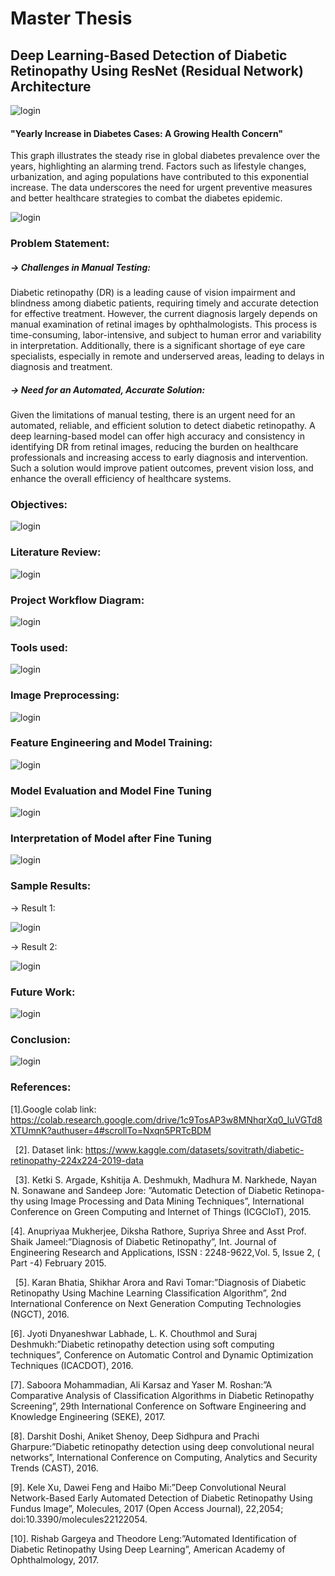 # Master Thesis

## Deep Learning-Based Detection of Diabetic Retinopathy Using ResNet (Residual Network) Architecture

![login](https://github.com/addyarishabh/Master-Thesis/blob/d51654ac7adecfffb37d4fe789d50b54728a5434/Title%20img.jpg?raw=true)

#### "Yearly Increase in Diabetes Cases: A Growing Health Concern"
This graph illustrates the steady rise in global diabetes prevalence over the years, highlighting an alarming trend. Factors such as lifestyle changes, urbanization, and aging populations have contributed to this exponential increase. The data underscores the need for urgent preventive measures and better healthcare strategies to combat the diabetes epidemic.

![login](https://github.com/addyarishabh/Master-Thesis/blob/9b122ae10860bcd11d7b6777514afa09034b92c5/stat.jpg?raw=true)

### Problem Statement:

##### -> Challenges in Manual Testing: 

Diabetic retinopathy (DR) is a leading cause of vision impairment and blindness among diabetic patients, requiring timely and accurate detection for effective treatment. However, the current diagnosis largely depends on manual examination of retinal images by ophthalmologists. This process is time-consuming, labor-intensive, and subject to human error and variability in interpretation. Additionally, there is a significant shortage of eye care specialists, especially in remote and underserved areas, leading to delays in diagnosis and treatment.

##### -> Need for an Automated, Accurate Solution: 

Given the limitations of manual testing, there is an urgent need for an automated, reliable, and efficient solution to detect diabetic retinopathy. A deep learning-based model can offer high accuracy and consistency in identifying DR from retinal images, reducing the burden on healthcare professionals and increasing access to early diagnosis and intervention. Such a solution would improve patient outcomes, prevent vision loss, and enhance the overall efficiency of healthcare systems.

### Objectives:

![login](https://github.com/addyarishabh/Master-Thesis/blob/158c0fa7a79d2674464e2c9d7257a5b4cfd7c75e/Objectives.png?raw=true)

### Literature Review:

![login](https://github.com/addyarishabh/Master-Thesis/blob/3702240e21027adc1565198cf516e1b39e406ce7/literature%20review.png?raw=true)

### Project Workflow Diagram:

![login](https://github.com/addyarishabh/Master-Thesis/blob/3702240e21027adc1565198cf516e1b39e406ce7/Project%20Workflow.png?raw=true)

### Tools used:

![login](https://github.com/addyarishabh/Master-Thesis/blob/3702240e21027adc1565198cf516e1b39e406ce7/Tools.png?raw=true)

### Image Preprocessing:

![login](https://github.com/addyarishabh/Master-Thesis/blob/e358178d1e0a0115ee8fa44fa0041eb4709c4a1b/Image%20Preprocessing.png?raw=true)

### Feature Engineering and Model Training:

![login](https://github.com/addyarishabh/Master-Thesis/blob/a589ca43ee728dfa96c3f9d2bef5dab550b64c85/Model%20Training.png?raw=true)


### Model Evaluation and Model Fine Tuning

![login](https://github.com/addyarishabh/Master-Thesis/blob/a589ca43ee728dfa96c3f9d2bef5dab550b64c85/Model%20Evaluation%20and%20Fine%20Tuning.png?raw=true)

### Interpretation of Model after Fine Tuning

![login](https://github.com/addyarishabh/Master-Thesis/blob/a589ca43ee728dfa96c3f9d2bef5dab550b64c85/After%20Fine%20tuning.png?raw=true)


### Sample Results:

-> Result 1:

![login](https://github.com/addyarishabh/Master-Thesis/blob/167f8e8057857ab781fff46f67f796cb40773f89/Sample%20Result%201.png?raw=true)

-> Result 2:

![login](https://github.com/addyarishabh/Master-Thesis/blob/167f8e8057857ab781fff46f67f796cb40773f89/Sample%20Result%202.png?raw=true)

### Future Work:

![login](https://github.com/addyarishabh/Master-Thesis/blob/167f8e8057857ab781fff46f67f796cb40773f89/Future%20Work.png?raw=true)


### Conclusion:

![login](https://github.com/addyarishabh/Master-Thesis/blob/7b59683014fe7a1668965f13eff17ebbb7b1c8b0/Conclusion.png?raw=true)

### References:

[1].Google colab link: https://colab.research.google.com/drive/1c9TosAP3w8MNhqrXq0_luVGTd8XTUmnK?authuser=4#scrollTo=Nxqn5PRTcBDM

 
[2]. Dataset link: https://www.kaggle.com/datasets/sovitrath/diabetic-retinopathy-224x224-2019-data

 
[3]. Ketki S. Argade, Kshitija A. Deshmukh, Madhura M. Narkhede, Nayan N. Sonawane and Sandeep Jore: ”Automatic Detection of Diabetic Retinopa-thy using Image Processing and Data Mining Techniques”, International Conference on Green Computing and Internet of Things (ICGCIoT), 2015.

 
[4]. Anupriyaa Mukherjee, Diksha Rathore, Supriya Shree and Asst Prof. Shaik Jameel:”Diagnosis of Diabetic Retinopathy”, Int. Journal of Engineering Research and Applications, ISSN : 2248-9622,Vol. 5, Issue 2, ( Part -4) February 2015.

 
[5]. Karan Bhatia, Shikhar Arora and Ravi Tomar:”Diagnosis of Diabetic Retinopathy Using Machine Learning Classification Algorithm”, 2nd International Conference on Next Generation Computing Technologies (NGCT), 2016.

 
[6]. Jyoti Dnyaneshwar Labhade, L. K. Chouthmol and Suraj Deshmukh:”Diabetic retinopathy detection using soft computing techniques”, Conference on Automatic Control and Dynamic Optimization Techniques (ICACDOT), 2016.

 
[7]. Saboora Mohammadian, Ali Karsaz and Yaser M. Roshan:”A Comparative Analysis of Classification Algorithms in Diabetic Retinopathy Screening”, 29th International Conference on Software Engineering and Knowledge Engineering (SEKE), 2017.

 
[8]. Darshit Doshi, Aniket Shenoy, Deep Sidhpura and Prachi Gharpure:”Diabetic retinopathy detection using deep convolutional neural networks”, International Conference on Computing, Analytics and Security Trends (CAST), 2016.

 
[9]. Kele Xu, Dawei Feng and Haibo Mi:”Deep Convolutional Neural Network-Based Early Automated Detection of Diabetic Retinopathy Using Fundus Image”, Molecules, 2017 (Open Access Journal), 22,2054; doi:10.3390/molecules22122054.

 
[10]. Rishab Gargeya and Theodore Leng:”Automated Identification of Diabetic Retinopathy Using Deep Learning”, American Academy of Ophthalmology, 2017.
 


